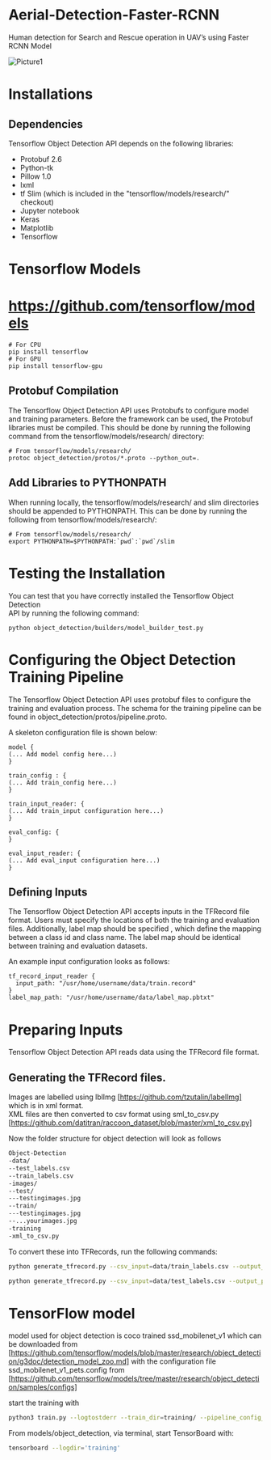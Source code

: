 # Aerial-Detection-Faster-RCNN
Human detection for Search and Rescue operation in UAV’s using Faster RCNN Model

![Picture1](https://user-images.githubusercontent.com/44836755/55151340-0d238a80-5174-11e9-94c5-cd3e5f0b546c.jpg)

# Installations

## Dependencies

Tensorflow Object Detection API depends on the following libraries:

*   Protobuf 2.6
*   Python-tk
*   Pillow 1.0
*   lxml
*   tf Slim (which is included in the "tensorflow/models/research/" checkout)
*   Jupyter notebook
*   Keras
*   Matplotlib
*   Tensorflow

# Tensorflow Models
 # https://github.com/tensorflow/models

```
# For CPU
pip install tensorflow
# For GPU
pip install tensorflow-gpu
```


## Protobuf Compilation

The Tensorflow Object Detection API uses Protobufs to configure model and
training parameters. Before the framework can be used, the Protobuf libraries
must be compiled. This should be done by running the following command from
the tensorflow/models/research/ directory:


```
# From tensorflow/models/research/
protoc object_detection/protos/*.proto --python_out=.
```

## Add Libraries to PYTHONPATH

When running locally, the tensorflow/models/research/ and slim directories
should be appended to PYTHONPATH. This can be done by running the following from
tensorflow/models/research/:


```
# From tensorflow/models/research/
export PYTHONPATH=$PYTHONPATH:`pwd`:`pwd`/slim
```

# Testing the Installation

You can test that you have correctly installed the Tensorflow Object Detection\
API by running the following command:

```
python object_detection/builders/model_builder_test.py
```

# Configuring the Object Detection Training Pipeline

The Tensorflow Object Detection API uses protobuf files to configure the
training and evaluation process. The schema for the training pipeline can be
found in object_detection/protos/pipeline.proto.

A skeleton configuration file is shown below:

```
model {
(... Add model config here...)
}

train_config : {
(... Add train_config here...)
}

train_input_reader: {
(... Add train_input configuration here...)
}

eval_config: {
}

eval_input_reader: {
(... Add eval_input configuration here...)
}
```

## Defining Inputs

The Tensorflow Object Detection API accepts inputs in the TFRecord file format.
Users must specify the locations of both the training and evaluation files.
Additionally, label map should be specified , which define the mapping
between a class id and class name. The label map should be identical between
training and evaluation datasets.

An example input configuration looks as follows:

```
tf_record_input_reader {
  input_path: "/usr/home/username/data/train.record"
}
label_map_path: "/usr/home/username/data/label_map.pbtxt"
```
# Preparing Inputs

Tensorflow Object Detection API reads data using the TFRecord file format.

## Generating the TFRecord files.
Images are labelled using lblImg [https://github.com/tzutalin/labelImg] which is in xml format. <br/>
XML files are then converted to csv format using sml_to_csv.py [https://github.com/datitran/raccoon_dataset/blob/master/xml_to_csv.py]

Now the folder structure for object detection will look as follows
```bash
Object-Detection
-data/
--test_labels.csv
--train_labels.csv
-images/
--test/
---testingimages.jpg
--train/
---testingimages.jpg
--...yourimages.jpg
-training
-xml_to_csv.py

```

To convert these into TFRecords, run the following commands:

```bash
python generate_tfrecord.py --csv_input=data/train_labels.csv --output_path=data/train.record

python generate_tfrecord.py --csv_input=data/test_labels.csv --output_path=data/test.record
```
# TensorFlow model

model used for object detection is coco trained ssd_mobilenet_v1 which can be downloaded from [https://github.com/tensorflow/models/blob/master/research/object_detection/g3doc/detection_model_zoo.md]
with the configuration file ssd_mobilenet_v1_pets.config from [https://github.com/tensorflow/models/tree/master/research/object_detection/samples/configs]

start the training with

```bash
python3 train.py --logtostderr --train_dir=training/ --pipeline_config_path=training/faster_rcnn_inception_v2_coco.config
```

From models/object_detection, via terminal, start TensorBoard with:
```bash
tensorboard --logdir='training'
```
